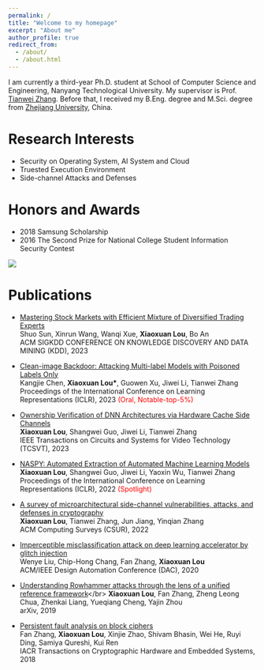 ```yaml
---
permalink: /
title: "Welcome to my homepage"
excerpt: "About me"
author_profile: true
redirect_from: 
  - /about/
  - /about.html
---
```


I am currently a third-year Ph.D. student at School of Computer Science and Engineering, Nanyang Technological University. My supervisor is Prof. [Tianwei Zhang](https://personal.ntu.edu.sg/tianwei.zhang/index.html). Before that, I received my B.Eng. degree and M.Sci. degree from [Zhejiang University](https://www.zju.edu.cn/english/), China.

Research Interests
======

* Security on Operating System, AI System and Cloud
* Truested Execution Environment
* Side-channel Attacks and Defenses

Honors and Awards
======

* 2018 Samsung Scholarship
* 2016 The Second Prize for National College Student Information Security Contest

<a href='https://scholar.google.com/citations?user=9PXzfE0AAAAJ'><img src="https://img.shields.io/endpoint?url={{ url | url_encode }}&logo=Google%20Scholar&labelColor=f6f6f6&color=9cf&style=flat&label=Total google scholar citations"></a>

Publications
======

* [Mastering Stock Markets with Efficient Mixture of Diversified Trading Experts](https://openreview.net/forum?id=S3wt5tj0TN)</br>
  Shuo Sun, Xinrun Wang, Wanqi Xue, **Xiaoxuan Lou**, Bo An</br>
  ACM SIGKDD CONFERENCE ON KNOWLEDGE DISCOVERY AND DATA MINING (KDD), 2023

* [Clean-image Backdoor: Attacking Multi-label Models with Poisoned Labels Only](https://openreview.net/forum?id=rFQfjDC9Mt)</br>
  Kangjie Chen, **Xiaoxuan Lou\***, Guowen Xu, Jiwei Li, Tianwei Zhang</br>
  Proceedings of the International Conference on Learning Representations (ICLR), 2023 <font color="red">(Oral, Notable-top-5%)</font>

* [Ownership Verification of DNN Architectures via Hardware Cache Side Channels](https://ieeexplore.ieee.org/document/9801864)</br>
  **Xiaoxuan Lou**, Shangwei Guo, Jiwei Li, Tianwei Zhang</br>
  IEEE Transactions on Circuits and Systems for Video Technology (TCSVT), 2023

* [NASPY: Automated Extraction of Automated Machine Learning Models](https://openreview.net/pdf?id=KhLK0sHMgXK)</br>
  **Xiaoxuan Lou**, Shangwei Guo, Jiwei Li, Yaoxin Wu, Tianwei Zhang</br>
  Proceedings of the International Conference on Learning Representations (ICLR), 2022 <font color="red">(Spotlight)</font>

* [A survey of microarchitectural side-channel vulnerabilities, attacks, and defenses in cryptography](https://arxiv.org/pdf/2103.14244.pdf)</br>
  **Xiaoxuan Lou**, Tianwei Zhang, Jun Jiang, Yinqian Zhang</br>
  ACM Computing Surveys (CSUR), 2022


* [Imperceptible misclassification attack on deep learning accelerator by glitch injection](https://dr.ntu.edu.sg/bitstream/10356/145856/2/21_2_Liu_finalpaper_05_22_2020_09_48.pdf)</br>
  Wenye Liu, Chip-Hong Chang, Fan Zhang, **Xiaoxuan Lou**</br>
  ACM/IEEE Design Automation Conference (DAC), 2020
  
 
* [Understanding Rowhammer attacks through the lens of a unified reference framework]([https://arxiv.org/pdf/2103.14244.pdf](https://arxiv.org/pdf/1901.03538.pdf))</br>
  **Xiaoxuan Lou**, Fan Zhang, Zheng Leong Chua, Zhenkai Liang, Yueqiang Cheng, Yajin Zhou</br>
  arXiv, 2019
  
 
* [Persistent fault analysis on block ciphers](https://tches.iacr.org/index.php/TCHES/article/download/7272/6450)</br>
  Fan Zhang, **Xiaoxuan Lou**, Xinjie Zhao, Shivam Bhasin, Wei He, Ruyi Ding, Samiya Qureshi, Kui Ren</br>
  IACR Transactions on Cryptographic Hardware and Embedded Systems, 2018

